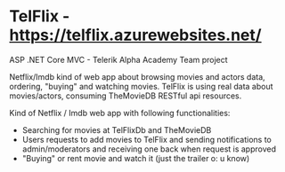 # TelFlix - https://telflix.azurewebsites.net/

ASP .NET Core MVC  - Telerik Alpha Academy Team project

  Netflix/Imdb kind of web app about browsing movies and actors data, ordering, "buying" and watching movies. TelFlix is using real data about movies/actors, consuming TheMovieDB RESTful api resources.

Kind of Netflix / Imdb web app with following functionalities:
- Searching for movies at TelFlixDb and TheMovieDB
- Users requests to add movies to TelFlix and sending notifications to admin/moderators and receiving one back when request is approved
- "Buying" or rent movie and watch it (just the trailer o: u know)
